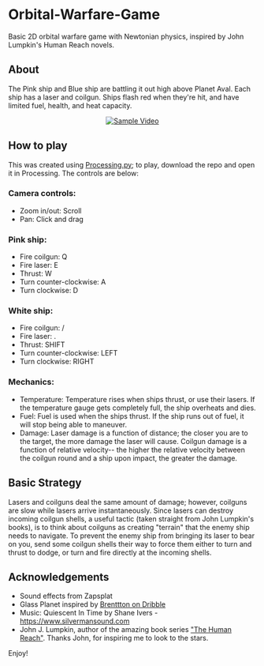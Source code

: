 # Orbital-Warfare-Game
Basic 2D orbital warfare game with Newtonian physics, inspired by John Lumpkin's Human Reach novels.


## About
The Pink ship and Blue ship are battling it out high above Planet Aval. Each ship has a laser and coilgun. Ships flash red when they're hit, and have limited fuel, health, and heat capacity.

<div align="center">
  <a href="https://www.youtube.com/watch?v=CqLv_qFNHqY"><img src="https://img.youtube.com/vi/CqLv_qFNHqY/0.jpg" alt="Sample Video"></a>
</div>


## How to play
This was created using [Processing.py](https://py.processing.org/); to play, download the repo and open it in Processing. The controls are below:
### Camera controls:
- Zoom in/out: Scroll
- Pan: Click and drag

### Pink ship:
- Fire coilgun: Q
- Fire laser: E
- Thrust: W
- Turn counter-clockwise: A
- Turn clockwise: D

### White ship:
- Fire coilgun: /
- Fire laser: .
- Thrust: SHIFT
- Turn counter-clockwise: LEFT
- Turn clockwise: RIGHT

### Mechanics:
- Temperature: Temperature rises when ships thrust, or use their lasers. If the temperature gauge gets completely full, the ship overheats and dies.
- Fuel: Fuel is used when the ships thrust. If the ship runs out of fuel, it will stop being able to maneuver.
- Damage: Laser damage is a function of distance; the closer you are to the target, the more damage the laser will cause. Coilgun damage is a function of relative velocity-- the higher the relative velocity between the coilgun round and a ship upon impact, the greater the damage.


## Basic Strategy
Lasers and coilguns deal the same amount of damage; however, coilguns are slow while lasers arrive instantaneously. Since lasers can destroy incoming coilgun shells, a useful tactic (taken straight from John Lumpkin's books), is to think about coilguns as creating "terrain" that the enemy ship needs to navigate. To prevent the enemy ship from bringing its laser to bear on you, send some coilgun shells their way to force them either to turn and thrust to dodge, or turn and fire directly at the incoming shells.

## Acknowledgements
- Sound effects from Zapsplat
- Glass Planet inspired by [Brenttton on Dribble](https://dribbble.com/shots/3221153-Fantastic-Planet-001)
- Music: Quiescent In Time by Shane Ivers - https://www.silvermansound.com
- John J. Lumpkin, author of the amazing book series ["The Human Reach"](http://www.thehumanreach.net/). Thanks John, for inspiring me to look to the stars.

Enjoy!
